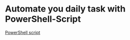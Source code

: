 

# Automate you daily task with PowerShell-Script

[PowerShell script](https://user-images.githubusercontent.com/3311519/177538754-2e687b67-53e8-4d3c-9feb-efe739a44040.png)
